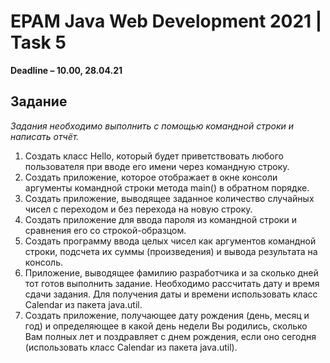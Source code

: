 # EPAM Java Web Development 2021 | Task 5

<strong>Deadline – 10.00, 28.04.21</strong>
<h2>Задание</h2>
<i>Задания необходимо выполнить с помощью командной строки и написать отчёт.</i>
<ol>
    <li>Создать класс Hello, который будет приветствовать любого пользователя при вводе его имени
    через командную строку.</li>
    <li>Создать приложение, которое отображает в окне консоли аргументы командной строки метода
    main() в обратном порядке.</li>
    <li>Создать приложение, выводящее заданное количество случайных чисел с переходом и без
    перехода на новую строку.</li>
    <li>Создать приложение для ввода пароля из командной строки и сравнения его со строкой-образцом.</li>
    <li>Создать программу ввода целых чисел как аргументов командной строки, подсчета их суммы
    (произведения) и вывода результата на консоль.</li>
    <li>Приложение, выводящее фамилию разработчика и за сколько дней тот готов выполнить задание.
    Необходимо рассчитать дату и время сдачи задания. Для получения даты и времени
    использовать класс Calendar из пакета java.util.</li>
    <li>Создать приложение, получающее дату рождения (день, месяц и год) и определяющее в какой
    день недели Вы родились, сколько Вам полных лет и поздравляет с днем рождения, если оно
    сегодня (использовать класс Calendar из пакета java.util).</li>
</ol>